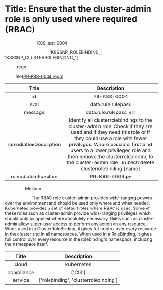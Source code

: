 



# Title: Ensure that the cluster-admin role is only used where required (RBAC)


***<font color="white">Master Test Id:</font>*** K8S_test_0004

***<font color="white">Master Snapshot Id:</font>*** ['K8SSNP_ROLEBINDING_', 'K8SSNP_CLUSTERROLEBINDING_']

***<font color="white">type:</font>*** rego

***<font color="white">rule:</font>*** file([PR-K8S-0004.rego])  
  
  
  
  

|Title|Description|
| :---: | :---: |
|id|PR-K8S-0004|
|eval|data.rule.rulepass|
|message|data.rule.rulepass_err|
|remediationDescription|Identify all clusterrolebindings to the cluster-admin role. Check if they are used and if they need this role or if they could use a role with fewer privileges. Where possible, first bind users to a lower privileged role and then remove the clusterrolebinding to the cluster-admin role : kubectl delete clusterrolebinding [name] |
|remediationFunction|PR-K8S-0004.py|


***<font color="white">Severity:</font>*** Medium

***<font color="white">Description:</font>*** The RBAC role cluster-admin provides wide-ranging powers over the environment and should be used only where and when needed. Kubernetes provides a set of default roles where RBAC is used. Some of these roles such as cluster-admin provide wide-ranging privileges which should only be applied where absolutely necessary. Roles such as cluster-admin allow super-user access to perform any action on any resource. When used in a ClusterRoleBinding, it gives full control over every resource in the cluster and in all namespaces. When used in a RoleBinding, it gives full control over every resource in the rolebinding's namespace, including the namespace itself.  
  
  

|Title|Description|
| :---: | :---: |
|cloud|kubernetes|
|compliance|['CIS']|
|service|['rolebinding', 'clusterrolebinding']|



[PR-K8S-0004.rego]: https://github.com/prancer-io/prancer-compliance-test/tree/master/kubernetes/cloud/PR-K8S-0004.rego
